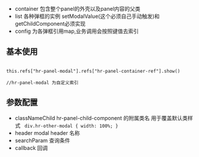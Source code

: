 - container  包含整个panel的外壳以及panel内容的父类
- list    各种弹框的实例  setModalValue(这个必须自己手动触发)和getChildComponent必须实现
- config 为各弹框引用map,业务调用会按照键值去索引


## 基本使用

```

this.refs["hr-panel-modal"].refs["hr-panel-container-ref"].show()

//hr-panel-modal 为自定义索引

```

## 参数配置
- classNameChild    hr-panel-child-component 的附属类名 用于覆盖默认类样式 ` div.hr-other-modal { width: 100%; }`
- header    modal header 名称
- searchParam  查询条件
- callback  回调